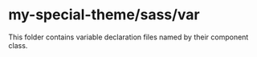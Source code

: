 # my-special-theme/sass/var

This folder contains variable declaration files named by their component class.
